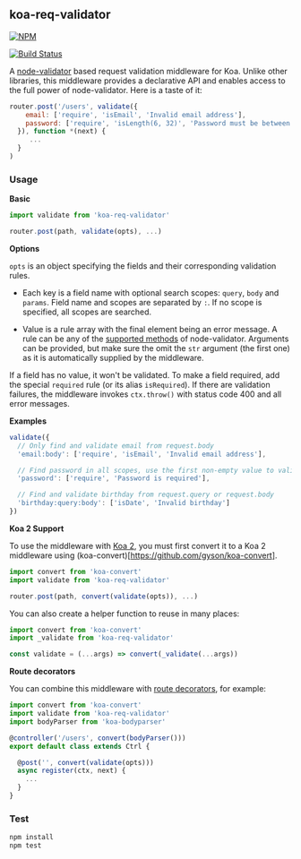 ## koa-req-validator

[![NPM](https://nodei.co/npm/koa-req-validator.png?compact=true)](https://www.npmjs.com/package/koa-req-validator)

[![Build Status](https://travis-ci.org/buunguyen/koa-req-validator.svg?branch=master)](https://travis-ci.org/buunguyen/koa-req-validator)

A [node-validator](https://github.com/chriso/validator.js) based request validation middleware for Koa. Unlike other libraries, this middleware provides a declarative API and enables access to the full power of node-validator. Here is a taste of it:

```js
router.post('/users', validate({
    email: ['require', 'isEmail', 'Invalid email address'],
    password: ['require', 'isLength(6, 32)', 'Password must be between 6 and 32 characters']
  }), function *(next) {
     ...
  }
)
```

### Usage

__Basic__

```js
import validate from 'koa-req-validator'

router.post(path, validate(opts), ...)
```

__Options__

`opts` is an object specifying the fields and their corresponding validation rules.

* Each key is a field name with optional search scopes: `query`, `body` and `params`. Field name and scopes are separated by `:`. If no scope is specified, all scopes are searched.

* Value is a rule array with the final element being an error message. A rule can be any of the [supported methods](https://github.com/chriso/validator.js#validators) of node-validator. Arguments can be provided, but make sure the omit the `str` argument (the first one) as it is automatically supplied by the middleware.

If a field has no value, it won't be validated. To make a field required, add the special `required` rule (or its alias `isRequired`). If there are validation failures, the middleware invokes `ctx.throw()` with status code 400 and all error messages.

__Examples__

```js
validate({
  // Only find and validate email from request.body
  'email:body': ['require', 'isEmail', 'Invalid email address'],

  // Find password in all scopes, use the first non-empty value to validate
  'password': ['require', 'Password is required'],

  // Find and validate birthday from request.query or request.body
  'birthday:query:body': ['isDate', 'Invalid birthday']
})
```
__Koa 2 Support__

To use the middleware with [Koa 2](https://github.com/koajs/koa/tree/v2.x), you must first convert it to a Koa 2 middleware using (koa-convert)[https://github.com/gyson/koa-convert].

```js
import convert from 'koa-convert'
import validate from 'koa-req-validator'

router.post(path, convert(validate(opts)), ...)
```

You can also create a helper function to reuse in many places:

```js
import convert from 'koa-convert'
import _validate from 'koa-req-validator'

const validate = (...args) => convert(_validate(...args))
```

__Route decorators__

You can combine this middleware with [route decorators](https://github.com/buunguyen/route-decorators), for example:

```js
import convert from 'koa-convert'
import validate from 'koa-req-validator'
import bodyParser from 'koa-bodyparser'

@controller('/users', convert(bodyParser()))
export default class extends Ctrl {

  @post('', convert(validate(opts)))
  async register(ctx, next) {
    ...
  }
}
```

### Test

```bash
npm install
npm test
```
